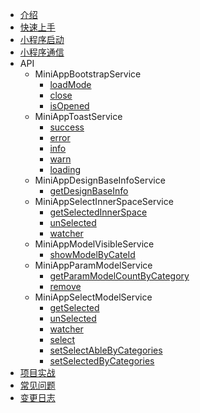 - [介绍](/Introduction/index.md)
- [快速上手](/QuickStart/accessGuide.md)
    <!-- - [小程序接入指南](/QuickStart/accessGuide.md) -->
- [小程序启动](/QuickStart/startUp.md)
- [小程序通信](/QuickStart/communication.md)
- API
    - MiniAppBootstrapService
        - [loadMode](/Service/MiniAppBootstrapService/loadMode.md)
        - [close](/Service/MiniAppBootstrapService/close.md)
        - [isOpened](/Service/MiniAppBootstrapService/isOpened.md)
    - MiniAppToastService
        - [success](/Service/MiniAppToastService/success.md)
        - [error](/Service/MiniAppToastService/error.md)
        - [info](/Service/MiniAppToastService/info.md)
        - [warn](/Service/MiniAppToastService/warn.md)
        - [loading](/Service/MiniAppToastService/loading.md)
    - MiniAppDesignBaseInfoService
        - [getDesignBaseInfo](/Service/MiniAppDesignBaseInfoService/getDesignBaseInfo.md)
    - MiniAppSelectInnerSpaceService
        - [getSelectedInnerSpace](/Service/MiniAppSelectInnerSpaceService/getSelectedInnerSpace.md)
        - [unSelected](/Service/MiniAppSelectInnerSpaceService/unSelected.md)
        - [watcher](/Service/MiniAppSelectInnerSpaceService/watcher.md)
    - MiniAppModelVisibleService
        - [showModelByCateId](/Service/MiniAppModelVisibleService/showModelByCateId.md)
    - MiniAppParamModelService
        - [getParamModelCountByCategory](/Service/MiniAppParamModelService/getParamModelCountByCategory.md)
        - [remove](/Service/MiniAppParamModelService/remove.md)
    - MiniAppSelectModelService
        - [getSelected](/Service/MiniAppSelectModelService/getSelected.md)
        - [unSelected](/Service/MiniAppSelectModelService/unSelected.md)
        - [watcher](/Service/MiniAppSelectModelService/watcher.md)
        - [select](/Service/MiniAppSelectModelService/select.md)
        - [setSelectAbleByCategories](/Service/MiniAppSelectModelService/setSelectAbleByCategories.md)
        - [setSelectedByCategories](/Service/MiniAppSelectModelService/setSelectedByCategories.md)
- [项目实战](/a)
- [常见问题](/b)
- [变更日志](/c)
<!-- - [开发](README.md) -->